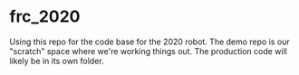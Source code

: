 # frc_2020
Using this repo for the code base for the 2020 robot. The demo repo is our "scratch" space where we're working things out. The production code will likely be in its own folder. 
